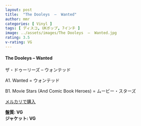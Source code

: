 ```yaml
---
layout: post
title:  "The Dooleys  –  Wanted"
author: mmr
categories: [ Vinyl ]
tags: [ ディスコ, UKポップ, 7インチ ]
image: ../assets/images/The Dooleys  –  Wanted.jpg
rating: 3.5
v-rating: VG
---
```


#### The Dooleys  –  Wanted

ザ・ドゥーリーズ – ウォンテッド

A1. Wanted = ウォンテッド

B1. Movie Stars (And Comic Book Heroes) = ムービー・スターズ


[メルカリで購入](https://jp.mercari.com/item/m48275786483)

<div class="mt-4 mb-4 d-flex align-items-center">
<strong class="mr-1">盤質: VG</strong>
</div>
<div class="mt-4 mb-4 d-flex align-items-center">
<strong class="mr-1">ジャケット: VG</strong>
</div>
